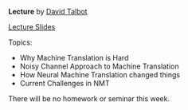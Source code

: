 __Lecture__ by [David Talbot](https://github.com/drt7)

[Lecture Slides](shad-mt-lecture-2021-final.pdf)

Topics:
* Why Machine Translation is Hard
* Noisy Channel Approach to Machine Translation
* How Neural Machine Translation changed things
* Current Challenges in NMT

There will be no homework or seminar this week. 

